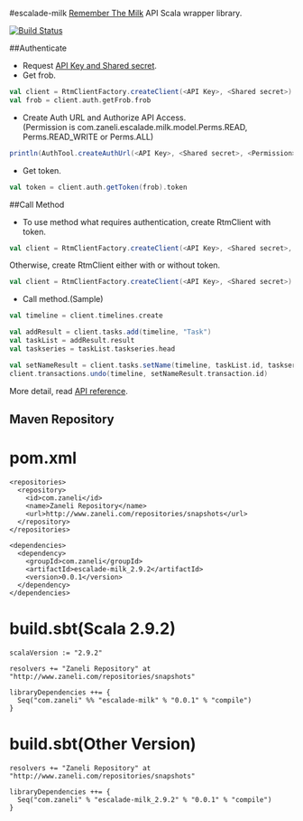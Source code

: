 #escalade-milk
[Remember The Milk](http://www.rememberthemilk.com/ "Remember The Milk") API Scala wrapper library.

[![Build Status](https://travis-ci.org/zaneli/escalade-milk.png?branch=master)](https://travis-ci.org/zaneli/escalade-milk)

##Authenticate
- Request [API Key and Shared secret](http://www.rememberthemilk.com/services/api/keys.rtm).  
- Get frob.  

```scala
val client = RtmClientFactory.createClient(<API Key>, <Shared secret>)
val frob = client.auth.getFrob.frob
```  

- Create Auth URL and Authorize API Access.  
(Permission is com.zaneli.escalade.milk.model.Perms.READ, Perms.READ_WRITE or Perms.ALL)  

```scala
println(AuthTool.createAuthUrl(<API Key>, <Shared secret>, <Permission>, frob))
```  

- Get token.  

```scala
val token = client.auth.getToken(frob).token
```  

##Call Method
- To use method what requires authentication, create RtmClient with token.  

```scala
val client = RtmClientFactory.createClient(<API Key>, <Shared secret>, token)
```  

Otherwise, create RtmClient either with or without token.  

```scala
val client = RtmClientFactory.createClient(<API Key>, <Shared secret>)
```  

- Call method.(Sample)  

```scala
val timeline = client.timelines.create

val addResult = client.tasks.add(timeline, "Task")
val taskList = addResult.result
val taskseries = taskList.taskseries.head

val setNameResult = client.tasks.setName(timeline, taskList.id, taskseries.id, taskseries.task.id, "NewName")
client.transactions.undo(timeline, setNameResult.transaction.id)
```  

More detail, read [API reference](http://www.rememberthemilk.com/services/api/methods/ "Remember The Milk API reference").


## Maven Repository
# pom.xml
    <repositories>
      <repository>
        <id>com.zaneli</id>
        <name>Zaneli Repository</name>
        <url>http://www.zaneli.com/repositories/snapshots</url>
      </repository>
    </repositories>

    <dependencies>
      <dependency>
        <groupId>com.zaneli</groupId>
        <artifactId>escalade-milk_2.9.2</artifactId>
        <version>0.0.1</version>
      </dependency>
    </dependencies>

# build.sbt(Scala 2.9.2)
    scalaVersion := "2.9.2"

    resolvers += "Zaneli Repository" at "http://www.zaneli.com/repositories/snapshots"

    libraryDependencies ++= {
      Seq("com.zaneli" %% "escalade-milk" % "0.0.1" % "compile")
    }

# build.sbt(Other Version)
    resolvers += "Zaneli Repository" at "http://www.zaneli.com/repositories/snapshots"

    libraryDependencies ++= {
      Seq("com.zaneli" % "escalade-milk_2.9.2" % "0.0.1" % "compile")
    }
